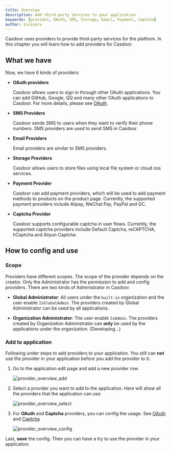 ```yaml
---
title: Overview
description: Add third-party services to your application
keywords: [provider, OAuth, SMS, Storage, Email, Payment, Captcha]
author: kininaru
---
```


Casdoor uses providers to provide third-party services for the platform. In this chapter you will learn how to add providers for Casdoor.

## What we have

Now, we have 6 kinds of providers:

- **OAuth providers**

  Casdoor allows users to sign in through other OAuth applications. You can add GitHub, Google, QQ and many other OAuth applications to Casdoor. For more details, please see [OAuth](/docs/provider/oauth/overview).
- **SMS Providers**

  Casdoor sends SMS to users when they want to verify their phone numbers. SMS providers are used to send SMS in Casdoor.
- **Email Providers**

  Email providers are similar to SMS providers.
- **Storage Providers**

  Casdoor allows users to store files using local file system or cloud oss services.
- **Payment Provider**

  Casdoor can add payment providers, which will be used to add payment methods to products on the product page.
  Currently, the supported payment providers include Alipay, WeChat Pay, PayPal and GC.
- **Captcha Provider**

  Casdoor supports configurable captcha in user flows. Currently, the supported captcha providers include Default Captcha, reCAPTCHA, hCaptcha and Aliyun Captcha.

## How to config and use

### Scope

Providers have different scopes. The scope of the provider depends on the creator. Only the Administrator has the permission to add and config providers. There are two kinds of Administrator in Casdoor.

- **Global Administrator**: All users under the `built-in` organization and the user enable `IsGlobalAdmin`. The providers created by Global Administrator can be used by all applications.

- **Organization Administrator**: The user enable `IsAdmin`. The providers created by Organization Administrator can **only** be used by the applications under the organization. (Developing...)

### Add to application

Following under steps to add providers to your application. You still can **not** use the provider in your application before you add the provider to it.

1. Go to the application edit page and add a new provider row.

    ![provider_overview_add](/img/providers/provider_overview_add.png)

2. Select a provider you want to add to the application. Here will show all the providers that the application can use.

    ![provider_overview_select](/img/providers/provider_overview_select.png)

3. For **OAuth** and **Captcha** providers, you can config the usage. See [OAuth](/docs/provider/oauth/overview/#applied-in-application) and [Captcha](/docs/provider/captcha/default#applied-in-application)

    ![provider_overview_config](/img/providers/provider_overview_config.png)

Last, **save** the config. Then you can have a try to use the provider in your application.
